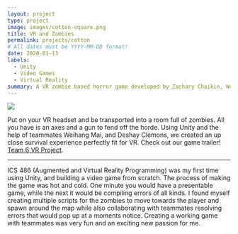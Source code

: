 ```yaml
---
layout: project
type: project
image: images/cotton-square.png
title: VR and Zombies
permalink: projects/cotton
# All dates must be YYYY-MM-DD format!
date: 2020-01-13
labels:
  - Unity
  - Video Games
  - Virtual Reality
summary: A VR zombie based horror game developed by Zachary Chaikin, Weihang Mai, and Deshay Clemons.
---
```


<img class="ui image" src="{{ site.baseurl }}/images/cotton-header.png">

Put on your VR headset and be transported into a room full of zombies. All you have is an axes and a gun to fend off the horde. Using Unity and the help of teammates Weihang Mai, and Deshay Clemons, we created an up close survival experience perfectly fit for VR. Check out our game trailer! [Team 6 VR Project](https://www.youtube.com/watch?v=4vA-BxFFWGI).
<hr>
ICS 486 (Augmented and Virtual Reality Programming) was my first time using Unity, and building a video game from scratch. The process of making the game was hot and cold. One minute you would have a presentable game, while the next it would be compiling errors of all kinds. I found myself creating multiple scripts for the zombies to move towards the player and spawn around the map while also collaborating with teammates resolving errors that would pop up at a moments notice. Creating a working game with teammates was very fun and an exciting new passion for me.  
